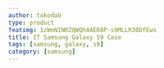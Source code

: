 ```yaml
---
author: tokodab
type: product
featimg: 1zWnNINRZQWQh4AER8P-s9MLLR30DfEws
title: IT Samsung Galaxy S9 Case
tags: [samsung, galaxy, s9]
category: [samsung]
---
```

